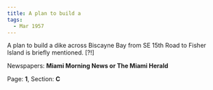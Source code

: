 ```yaml
---  
title: A plan to build a  
tags:  
  - Mar 1957  
---  
```

  
A plan to build a dike across Biscayne Bay from SE 15th Road to Fisher Island is briefly mentioned. [?!]  
  
Newspapers: **Miami Morning News or The Miami Herald**  
  
Page: **1**, Section: **C** 
